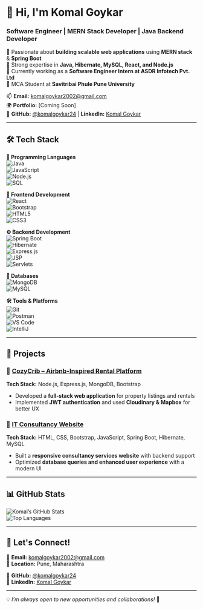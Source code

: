 # 👋 Hi, I'm Komal Goykar  
### Software Engineer | MERN Stack Developer | Java Backend Developer  

🔹 Passionate about **building scalable web applications** using **MERN stack** & **Spring Boot**  
🔹 Strong expertise in **Java, Hibernate, MySQL, React, and Node.js**  
🔹 Currently working as a **Software Engineer Intern at ASDR Infotech Pvt. Ltd**  
🔹 MCA Student at **Savitribai Phule Pune University**  

📫 **Email:** komalgoykar2002@gmail.com  
🌍 **Portfolio:** [Coming Soon]  
🔗 **GitHub:** [@komalgoykar24](https://github.com/komalgoykar24) | **LinkedIn:** [Komal Goykar](http://www.linkedin.com/in/komal-goykar)  

---

## 🛠 Tech Stack  

**🚀 Programming Languages**  
![Java](https://img.shields.io/badge/Java-ED8B00?style=for-the-badge&logo=java&logoColor=white)  
![JavaScript](https://img.shields.io/badge/JavaScript-F7DF1E?style=for-the-badge&logo=javascript&logoColor=black)  
![Node.js](https://img.shields.io/badge/Node.js-43853D?style=for-the-badge&logo=node.js&logoColor=white)  
![SQL](https://img.shields.io/badge/SQL-4479A1?style=for-the-badge&logo=mysql&logoColor=white)  

**🎨 Frontend Development**  
![React](https://img.shields.io/badge/React-61DAFB?style=for-the-badge&logo=react&logoColor=black)  
![Bootstrap](https://img.shields.io/badge/Bootstrap-7952B3?style=for-the-badge&logo=bootstrap&logoColor=white)  
![HTML5](https://img.shields.io/badge/HTML5-E34F26?style=for-the-badge&logo=html5&logoColor=white)  
![CSS3](https://img.shields.io/badge/CSS3-1572B6?style=for-the-badge&logo=css3&logoColor=white)  

**⚙️ Backend Development**  
![Spring Boot](https://img.shields.io/badge/Spring%20Boot-6DB33F?style=for-the-badge&logo=springboot&logoColor=white)  
![Hibernate](https://img.shields.io/badge/Hibernate-59666C?style=for-the-badge&logo=hibernate&logoColor=white)  
![Express.js](https://img.shields.io/badge/Express.js-000000?style=for-the-badge&logo=express&logoColor=white)  
![JSP](https://img.shields.io/badge/JSP-FFA500?style=for-the-badge)  
![Servlets](https://img.shields.io/badge/Servlets-4CAF50?style=for-the-badge)  

**💾 Databases**  
![MongoDB](https://img.shields.io/badge/MongoDB-4EA94B?style=for-the-badge&logo=mongodb&logoColor=white)  
![MySQL](https://img.shields.io/badge/MySQL-4479A1?style=for-the-badge&logo=mysql&logoColor=white)  

**🛠 Tools & Platforms**  
![Git](https://img.shields.io/badge/Git-F05032?style=for-the-badge&logo=git&logoColor=white)  
![Postman](https://img.shields.io/badge/Postman-FF6C37?style=for-the-badge&logo=postman&logoColor=white)  
![VS Code](https://img.shields.io/badge/VS%20Code-007ACC?style=for-the-badge&logo=visualstudiocode&logoColor=white)  
![IntelliJ](https://img.shields.io/badge/IntelliJ%20IDEA-000000?style=for-the-badge&logo=intellijidea&logoColor=white)  

---

## 🚀 Projects  

### 🏡 [CozyCrib – Airbnb-Inspired Rental Platform](https://cozycribe-izjb.onrender.com/listings)  
**Tech Stack:** Node.js, Express.js, MongoDB, Bootstrap  
- Developed a **full-stack web application** for property listings and rentals  
- Implemented **JWT authentication** and used **Cloudinary & Mapbox** for better UX  

### 💼 [IT Consultancy Website](https://github.com/komalgoykar24/IT-Consultancy-Company-Website.git)  
**Tech Stack:** HTML, CSS, Bootstrap, JavaScript, Spring Boot, Hibernate, MySQL  
- Built a **responsive consultancy services website** with backend support  
- Optimized **database queries and enhanced user experience** with a modern UI  

---

## 📊 GitHub Stats  

![Komal’s GitHub Stats](https://github-readme-stats.vercel.app/api?username=komalgoykar24&show_icons=true&theme=radical)  
![Top Languages](https://github-readme-stats.vercel.app/api/top-langs/?username=komalgoykar24&layout=compact&theme=radical)  

---

## 📩 Let's Connect!  
📧 **Email:** komalgoykar2002@gmail.com  
📍 **Location:** Pune, Maharashtra  

🔗 **GitHub:** [@komalgoykar24](https://github.com/komalgoykar24)  
🔗 **LinkedIn:** [Komal Goykar](http://www.linkedin.com/in/komal-goykar)  

---

💡 *I’m always open to new opportunities and collaborations!* 🚀  
